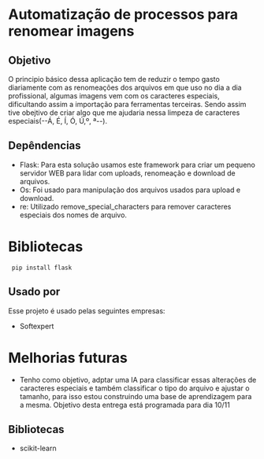# Automatização de processos para renomear imagens

## Objetivo

  O principio básico dessa aplicação tem de reduzir o tempo gasto diariamente com as renomeações dos arquivos em que uso no dia a dia profissional, algumas imagens vem com os caracteres especiais, dificultando assim a importação para ferramentas terceiras. Sendo assim tive obejtivo de criar algo que me ajudaria nessa limpeza de caracteres especiais(--Á, É, Í, Ó, Ú,º, ª--).

## Depêndencias

- Flask: Para esta solução usamos este framework para criar um pequeno servidor WEB para lidar com uploads, renomeação e download de arquivos.
- Os: Foi usado para manipulação dos arquivos usados para upload e download.
- re: Utilizado remove_special_characters para remover caracteres especiais dos nomes de arquivo.

# Bibliotecas 

```
 pip install flask

```
## Usado por

Esse projeto é usado pelas seguintes empresas:

- Softexpert

# Melhorias futuras

-  Tenho como objetivo, adptar uma IA para classificar essas alterações de caracteres especiais e também classificar o tipo do arquivo e ajustar o tamanho, para isso estou construindo uma base de aprendizagem para a mesma. Objetivo desta entrega está programada para dia 10/11

## Bibliotecas 

 - scikit-learn

